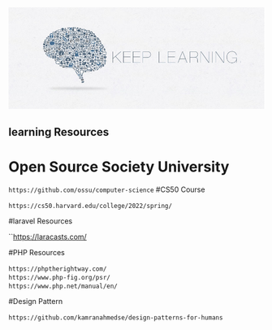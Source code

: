 ![](assets/images/keep_learning.jpg)

## learning Resources

# Open Source Society University

``
https://github.com/ossu/computer-science
``
#CS50 Course 

``https://cs50.harvard.edu/college/2022/spring/``

#laravel Resources

``https://laracasts.com/ 




#PHP Resources

``https://phptherightway.com/`` <br>
``https://www.php-fig.org/psr/`` <br>
``https://www.php.net/manual/en/`` <br>

#Design Pattern

``https://github.com/kamranahmedse/design-patterns-for-humans`` <br>